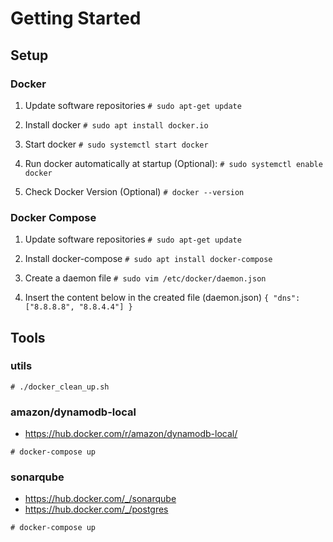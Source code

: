 # Getting Started

## Setup

### Docker

1. Update software repositories
`# sudo apt-get update`

2. Install docker
`# sudo apt install docker.io`

3. Start docker
`# sudo systemctl start docker`

4. Run docker automatically at startup (Optional):
`# sudo systemctl enable docker`

5. Check Docker Version (Optional)
`# docker --version`

### Docker Compose

1. Update software repositories
`# sudo apt-get update`

2. Install docker-compose
`# sudo apt install docker-compose`

3. Create a daemon file
`# sudo vim /etc/docker/daemon.json`

4. Insert the content below in the created file (daemon.json)
`{ "dns": ["8.8.8.8", "8.8.4.4"] }`



## Tools

### utils

`# ./docker_clean_up.sh`

### amazon/dynamodb-local

- https://hub.docker.com/r/amazon/dynamodb-local/

`# docker-compose up`

### sonarqube

- https://hub.docker.com/_/sonarqube
- https://hub.docker.com/_/postgres

`# docker-compose up`


